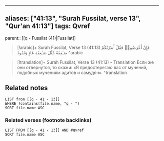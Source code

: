 
---
aliases: ["41:13", "Surah Fussilat, verse 13", "Qur'an 41:13"]
tags: Qvref
---

parent:: [[q - Fussilat (41)|Fussilat]]

> [!arabic]+ Surah Fussilat, Verse 13 (41:13)
> <span class="quran-arabic">فَإِنْ أَعْرَضُوا۟ فَقُلْ أَنذَرْتُكُمْ صَـٰعِقَةً مِّثْلَ صَـٰعِقَةِ عَادٍ وَثَمُودَ</span>
^arabic

> [!translation]+ Surah Fussilat, Verse 13 (41:13) - Translation
> Если же они отвернутся, то скажи: «Я предостерегаю вас от мучений, подобных мучениям адитов и самудян».
^translation



## Related notes
```dataview
LIST from [[q - 41 - 13]]
WHERE !contains(file.name, "q - ")
SORT file.name ASC
```

### Related verses (footnote backlinks)
```dataview
LIST FROM [[q - 41 - 13]] AND #Qvref
SORT file.name ASC
```

